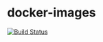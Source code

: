 # docker-images

[![Build Status](https://travis-ci.com/superdispatch/docker-images.svg?branch=master)](https://travis-ci.com/superdispatch/docker-images)
